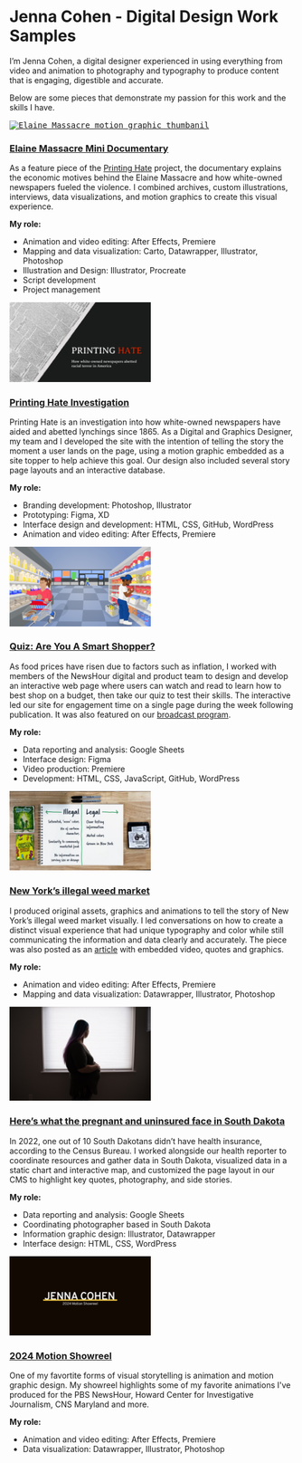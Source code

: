 # Jenna Cohen - Digital Design Work Samples

I’m Jenna Cohen, a digital designer experienced in using everything from video and animation to photography and typography to produce content that is engaging, digestible and accurate.

Below are some pieces that demonstrate my passion for this work and the skills I have.

<a href="https://www.youtube.com/watch?v=t5dwfbmb328"><kbd><img src="images/elaine.png" alt="Elaine Massacre motion graphic thumbanil" width="250px"></kbd></a>

### [Elaine Massacre Mini Documentary](https://www.youtube.com/watch?v=t5dwfbmb328)

As a feature piece of the [Printing Hate](https://lynching.cnsmaryland.org/) project, the documentary explains the economic motives behind the Elaine Massacre and how white-owned newspapers fueled the violence. I combined archives, custom illustrations, interviews, data visualizations, and motion graphics to create this visual experience.

**My role:**

- Animation and video editing: After Effects, Premiere
- Mapping and data visualization: Carto, Datawrapper, Illustrator, Photoshop
- Illustration and Design: Illustrator, Procreate
- Script development
- Project management

<a href="https://lynching.cnsmaryland.org/"><kbd><img src="images/ph.jpg" alt="Printing Hate website thumbanil" width="250px"></kbd></a>

### [Printing Hate Investigation](https://lynching.cnsmaryland.org/)

Printing Hate is an investigation into how white-owned newspapers have aided and abetted lynchings since 1865. As a Digital and Graphics Designer, my team and I developed the site with the intention of telling the story the moment a user lands on the page, using a motion graphic embedded as a site topper to help achieve this goal. Our design also included several story page layouts and an interactive database.

**My role:**

- Branding development: Photoshop, Illustrator
- Prototyping: Figma, XD
- Interface design and development: HTML, CSS, GitHub, WordPress
- Animation and video editing: After Effects, Premiere

<a href="https://www.pbs.org/newshour/features/smart-shopping-quiz/"><kbd><img src="images/smart-shop.jpg" alt="smart shopping thumbnail" width="250px"></kbd></a>

### [Quiz: Are You A Smart Shopper?](https://www.pbs.org/newshour/features/smart-shopping-quiz/)

As food prices have risen due to factors such as inflation, I worked with members of the NewsHour digital and product team to design and develop an interactive web page where users can watch and read to learn how to best shop on a budget, then take our quiz to test their skills. The interactive led our site for engagement time on a single page during the week following publication. It was also featured on our [broadcast program](https://www.youtube.com/watch?v=emErLPu0-O0&t=12s).

**My role:**

- Data reporting and analysis: Google Sheets
- Interface design: Figma
- Video production: Premiere
- Development: HTML, CSS, JavaScript, GitHub, WordPress

<a href="https://www.youtube.com/watch?v=uVTz3qN1KaM"><kbd><img src="images/ny-weed.jpg" alt="NY's illegal weed market thumbnail" width="250px"></kbd></a>

### [New York’s illegal weed market](https://www.youtube.com/watch?v=uVTz3qN1KaM)

I produced original assets, graphics and animations to tell the story of New York’s illegal weed market visually. I led conversations on how to create a distinct visual experience that had unique typography and color while still communicating the information and data clearly and accurately. The piece was also posted as an [article](https://www.pbs.org/newshour/nation/weed-is-legal-in-new-york-but-the-illegal-market-is-still-booming-heres-why) with embedded video, quotes and graphics.

**My role:**

- Animation and video editing: After Effects, Premiere
- Mapping and data visualization: Datawrapper, Illustrator, Photoshop

<a href="https://www.pbs.org/newshour/nation/how-south-dakota-voters-could-help-save-the-lives-of-uninsured-moms"><kbd><img src="images/sd-medicaid.jpg" alt="South Dakota medicaid story thumbnail" width="250px"></kbd></a>

### [Here’s what the pregnant and uninsured face in South Dakota](https://www.pbs.org/newshour/nation/how-south-dakota-voters-could-help-save-the-lives-of-uninsured-moms)

In 2022, one out of 10 South Dakotans didn’t have health insurance, according to the Census Bureau. I worked alongside our health reporter to coordinate resources and gather data in South Dakota, visualized data in a static chart and interactive map, and customized the page layout in our CMS to highlight key quotes, photography, and side stories.

**My role:**

- Data reporting and analysis: Google Sheets
- Coordinating photographer based in South Dakota
- Information graphic design: Illustrator, Datawrapper
- Interface design: HTML, CSS, WordPress

<a href="https://www.youtube.com/watch?v=vEMIBglapVM"><kbd><img src="images/showreel.jpeg" alt="Jenna Cohen Showreel thumbnail" width="250px"></kbd></a>

### [2024 Motion Showreel](https://www.youtube.com/watch?v=vEMIBglapVM)

One of my favortite forms of visual storytelling is animation and motion graphic design. My showreel highlights some of my favorite animations I've produced for the PBS NewsHour, Howard Center for Investigative Journalism, CNS Maryland and more.

**My role:**

- Animation and video editing: After Effects, Premiere
- Data visualization: Datawrapper, Illustrator, Photoshop
